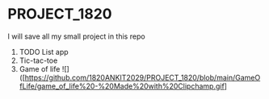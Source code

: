 # PROJECT_1820
I will save all my small project in this repo

1. TODO List app
2. Tic-tac-toe
3. Game of life
   ![]([https://github.com/1820ANKIT2029/PROJECT_1820/blob/main/GameOfLife/game_of_life%20-%20Made%20with%20Clipchamp.gif]
